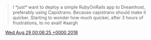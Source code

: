 > I \*just\* want to deploy a simple RubyOnRails app to Dreamhost, preferably using Capistrano\. Because capistrano should make it quicker\. Starting to wonder how much quicker, after 3 hours of frustrations, to no avail\! \#aargh

<img src="../../media/tweet.ico" width="12" /> [Wed Aug 29 00:06:25 +0000 2018](https://twitter.com/DromerDenker/status/1034593073744015360)